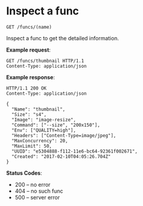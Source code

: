 # Inspect a func

`GET /funcs/(name)`

Inspect a func to get the detailed information.

**Example request**:

```
GET /funcs/thumbnail HTTP/1.1
Content-Type: application/json
```

**Example response**:

```
HTTP/1.1 200 OK
Content-Type: application/json

{
  "Name": "thumbnail",
  "Size": "s4",
  "Image": "image-resize",
  "Command": ["--size", "200x150"],
  "Env": ["QUALITY=high"],
  "Headers": ["Content-Type=image/jpeg"],
  "MaxConcurrency": 20,
  "MaxLimit": 50,
  "UUID": "e5304888-f112-11e6-bc64-92361f002671",
  "Created": "2017-02-10T04:05:26.704Z"
}
```

**Status Codes**:

* 200 – no error
* 404 – no such func
* 500 – server error
